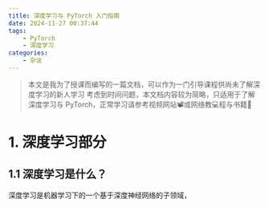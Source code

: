```yaml
---
title: 深度学习与 PyTorch 入门指南
date: 2024-11-27 00:37:44
tags:
    - PyTorch
    - 深度学习
categories:
    - 杂谈
---
```

> 本文是我为了授课而编写的一篇文档，可以作为一门引导课程供尚未了解深度学习的新人学习
> 考虑到时间问题，本文档内容较为简略，只适用于了解深度学习与 PyTorch，正常学习请参考视频网站📽或网络教💻程与书籍📖

# 1. 深度学习部分
## 1.1 深度学习是什么？
深度学习是机器学习下的一个基于深度神经网络的子领域，
